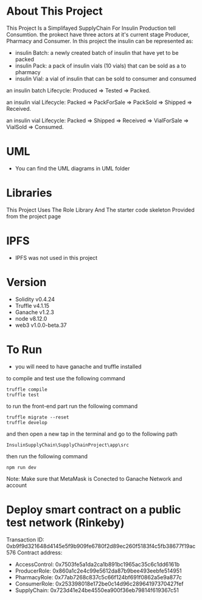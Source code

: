 # About This Project 
This Project Is a Simplifayed SupplyChain For Insulin Production tell Consumtion. the prokect have three actors at it's current stage Producer, Pharmacy and Consumer. 
In this project the insulin can be represented as:
-	insulin Batch: a newly created batch of insulin that have yet to be packed
-	insulin Pack: a pack of insulin vials (10 vials) that can be sold as a to pharmacy
-	insulin Vial: a vial of insulin that can be sold to consumer and consumed

an insulin batch Lifecycle:
Produced => Tested => Packed.

an insulin vial Lifecycle:
Packed => PackForSale => PackSold => Shipped => Received.

an insulin vial Lifecycle:
Packed => Shipped => Received => VialForSale => VialSold => Consumed.


# UML 
- You can find the UML diagrams in UML folder 

# Libraries
This Project Uses The Role Library And The starter code skeleton Provided from the project page

# IPFS
- IPFS was not used in this project

# Version
- Solidity v0.4.24
- Truffle v4.1.15
- Ganache v1.2.3
- node v8.12.0 
- web3 v1.0.0-beta.37

# To Run
- you will need to have ganache and truffle installed

to compile and test use the following command
```
truffle compile
truffle test
```
to run the front-end part run the following command
```
truffle migrate --reset
truffle develop
```
and then open a new tap in the terminal and go to the following path

	InsulinSupplyChain\SupplyChainProject\app\src
	
then run the following command
```
npm run dev
```
Note: Make sure that MetaMask is Conected to Ganache Network and account

# Deploy smart contract on a public test network (Rinkeby)
Transaction ID: 0xb9f9d321648d4145e5f9b909fe6780f2d89ec260f5183f4c5fb38677f19ac576
Contract address:
-  AccessControl: 0x7503fe5a1da2ca1b891bc1965ac35c6c1dd6161b
-  ProducerRole: 0x860a1c2e4c99e5612da87b9bee493eebfe514951
-  PharmacyRole: 0x77ab7268c837c5c66f124bf691f0862a5e9a877c
-  ConsumerRole: 0x253398018e172be0c14d96c28964197370427fef
-  SupplyChain: 0x723d41e24be4550ea900f36eb79814f619367c51
 


